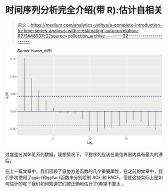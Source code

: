 # 时间序列分析完全介绍(带 R):估计自相关

> 原文：<https://medium.com/analytics-vidhya/a-complete-introduction-to-time-series-analysis-with-r-estimating-autocorrelation-8271448937c2?source=collection_archive---------22----------------------->

![](img/ed9283e2bced0022ca10f6a6f35c08d9.png)

过度差分湖休伦系列数据。理想情况下，平稳序列应该在置信界限内具有最大的滞后。

在上一篇文章中，我们回顾了自协方差函数的几个重要属性，在之前的文章中，我们多次使用了`ggAcf`和`ggPacf`函数来分别绘制 ACF 和 PACF。但是这些实际上是如何估计的呢？我们如何知道它们被正确地估计了(希望不要太…